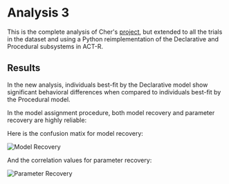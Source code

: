 # Analysis 3

This is the complete analysis of Cher's [project](https://www.biorxiv.org/content/10.1101/2023.01.10.523458v1.abstract), but extended to all the trials in the dataset and  using a Python reimplementation of the Declarative and Procedural subsystems in ACT-R.

## Results

In the new analysis, individuals best-fit by the Declarative model show significant behavioral differences when compared to individuals best-fit by the Procedural model. 

In the model assignment procedure, both model recovery and parameter recovery are highly reliable:

Here is the confusion matix for model recovery:

![Model Recovery](model-recovery.png)

And the correlation values for parameter recovery:

![Parameter Recovery](parameter-recovery.png)
 



